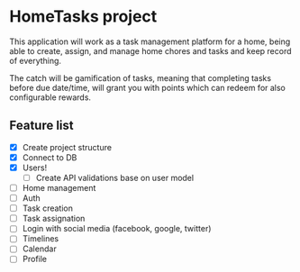 # HomeTasks project

This application will work as a task management platform for a home, being able to create, assign, and manage home chores and tasks and keep record of everything.

The catch will be gamification of tasks, meaning that completing tasks before due date/time, will grant you with points which can redeem for also configurable rewards.

## Feature list  
- [x] Create project structure
- [x] Connect to DB
- [x] Users!
    - [ ] Create API validations base on user model
- [ ] Home management
- [ ] Auth
- [ ] Task creation
- [ ] Task assignation
- [ ] Login with social media (facebook, google, twitter)
- [ ] Timelines
- [ ] Calendar
- [ ] Profile